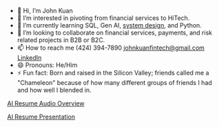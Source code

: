 - 👋 Hi, I’m John Kuan
- 👀 I’m interested in pivoting from financial services to HiTech.
- 🌱 I’m currently learning SQL, Gen AI, [system design](https://www.amazon.com/System-Design-Interview-insiders-Second/dp/B08CMF2CQF), and Python.
- 💞️ I’m looking to collaborate on financial services, payments, and risk related projects in B2B or B2C.
- 📫 How to reach me (424) 394-7890 johnkuanfintech@gmail.com [LinkedIn](https://www.linkedin.com/in/johnkuan/)
- 😄 Pronouns: He/Him
- ⚡ Fun fact: Born and raised in the Silicon Valley; friends called me a "Chameleon" because of how many different groups of friends I had and how well I blended in.

[AI Resume Audio Overview](https://notebooklm.google.com/notebook/ae6fd5ab-514a-4f84-8622-99359341a48e/audio)

[AI Resume Presentation](https://gamma.app/docs/John-Kuan-Strategic-Program-Management-in-Finance-ptd5tfn13yvunmp)

<!---
johnkuanfintech/johnkuanfintech is a ✨ special ✨ repository because its `README.md` (this file) appears on your GitHub profile.
You can click the Preview link to take a look at your changes.
--->
